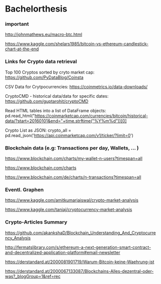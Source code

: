 # Bachelorthesis

### important
http://johnmathews.eu/macro-btc.html

https://www.kaggle.com/shelars1985/bitcoin-vs-ethereum-candlestick-chart-at-the-end


### Links for Crypto data retrieval
Top 100 Cryptos sorted by cryto market cap: https://github.com/PyDataBlog/Coinsta  

CSV Data for Crytpocurrencies: https://coinmetrics.io/data-downloads/

CryptoCMD - historical data/data for specific dates: https://github.com/guptarohit/cryptoCMD

Read HTML tables into a list of DataFrame objects:
pd.read_html("https://coinmarketcap.com/currencies/bitcoin/historical-data/?start=20160101&end="+time.strftime("%Y%m%d"))[0]

Crypto List as JSON: crypto_all = pd.read_json('https://api.coinmarketcap.com/v1/ticker/?limit=0')


### Blockchain data (e.g: Transactions per day, Wallets, ... )
https://www.blockchain.com/charts/my-wallet-n-users?timespan=all

https://www.blockchain.com/charts

https://www.blockchain.com/de/charts/n-transactions?timespan=all


### Eventl. Graphen
https://www.kaggle.com/amitkumarjaiswal/crypto-market-analysis

https://www.kaggle.com/taniaj/cryptocurrency-market-analysis


### Crypto-Articles Summary
https://github.com/akankshaD/Blockchain_Understanding_And_Cryptocurrency_Analysis

http://fermatslibrary.com/s/ethereum-a-next-generation-smart-contract-and-decentralized-application-platform#email-newsletter

https://derstandard.at/2000081901719/Warum-Bitcoin-keine-Waehrung-ist

https://derstandard.at/2000067133087/Blockchains-Alles-dezentral-oder-was?_blogGroup=1&ref=rec



